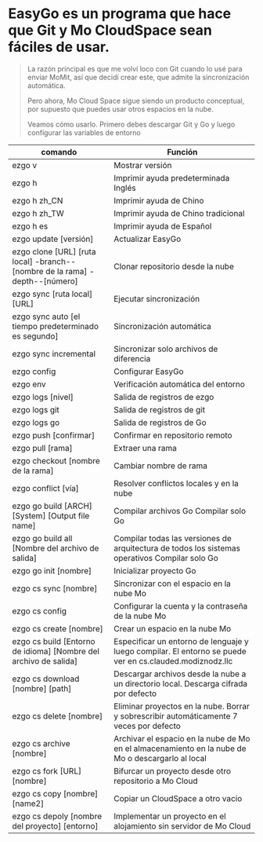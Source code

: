 # EasyGo es un programa que hace que Git y Mo CloudSpace sean fáciles de usar.

> La razón principal es que me volví loco con Git cuando lo usé para enviar MoMit, así que decidí crear este, que admite la sincronización automática.
>
> Pero ahora, Mo Cloud Space sigue siendo un producto conceptual, por supuesto que puedes usar otros espacios en la nube.
>
> Veamos cómo usarlo. Primero debes descargar Git y Go y luego configurar las variables de entorno

| comando | Función |
| ------------------------------------------------------------ | ------------------------------------------------------------ |
| ezgo v | Mostrar versión |
| ezgo h | Imprimir ayuda predeterminada Inglés |
| ezgo h zh_CN | Imprimir ayuda de Chino |
| ezgo h zh_TW | Imprimir ayuda de Chino tradicional |
| ezgo h es | Imprimir ayuda de Español |
| ezgo update [versión] | Actualizar EasyGo |
| ezgo clone [URL] [ruta local] -branch--[nombre de la rama] -depth--[número] | Clonar repositorio desde la nube |
| ezgo sync [ruta local] [URL] | Ejecutar sincronización |
| ezgo sync auto [el tiempo predeterminado es segundo] | Sincronización automática |
| ezgo sync incremental | Sincronizar solo archivos de diferencia |
| ezgo config | Configurar EasyGo |
| ezgo env | Verificación automática del entorno |
| ezgo logs [nivel] | Salida de registros de ezgo |
| ezgo logs git | Salida de registros de git |
| ezgo logs go | Salida de registros de Go |
| ezgo push [confirmar] | Confirmar en repositorio remoto |
| ezgo pull [rama] | Extraer una rama |
| ezgo checkout [nombre de la rama] | Cambiar nombre de rama |
| ezgo conflict [vía] | Resolver conflictos locales y en la nube |
| ezgo go build [ARCH] [System] [Output file name] | Compilar archivos Go Compilar solo Go |
| ezgo go build all [Nombre del archivo de salida] | Compilar todas las versiones de arquitectura de todos los sistemas operativos Compilar solo Go |
| ezgo go init [nombre] | Inicializar proyecto Go |
| ezgo cs sync [nombre] | Sincronizar con el espacio en la nube Mo |
| ezgo cs config | Configurar la cuenta y la contraseña de la nube Mo |
| ezgo cs create [nombre] | Crear un espacio en la nube Mo |
| ezgo cs build [Entorno de idioma] [Nombre del archivo de salida] | Especificar un entorno de lenguaje y luego compilar. El entorno se puede ver en cs.clauded.modiznodz.llc |
| ezgo cs download [nombre] [path] | Descargar archivos desde la nube a un directorio local. Descarga cifrada por defecto |
| ezgo cs delete [nombre] | Eliminar proyectos en la nube. Borrar y sobrescribir automáticamente 7 veces por defecto |
| ezgo cs archive [nombre]                                     | Archivar el espacio en la nube de Mo en el almacenamiento en la nube de Mo o descargarlo al local |
| ezgo cs fork [URL] [nombre]                                  | Bifurcar un proyecto desde otro repositorio a Mo Cloud       |
| ezgo cs copy [nombre] [name2]                                | Copiar un CloudSpace a otro vacío                            |
| ezgo cs depoly [nombre del proyecto] [entorno]               | Implementar un proyecto en el alojamiento sin servidor de Mo Cloud |

